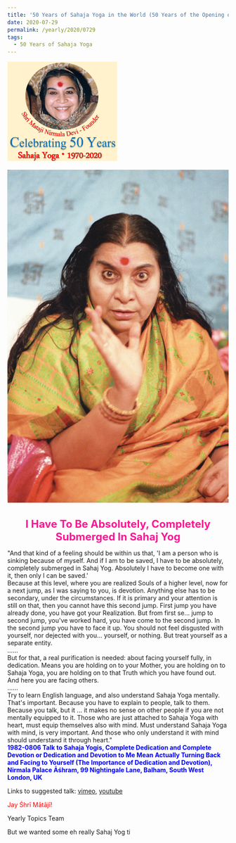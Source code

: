 ```yaml
---
title: '50 Years of Sahaja Yoga in the World (50 Years of the Opening of the Sahasrāra Chakra), Post 25'
date: 2020-07-29
permalink: /yearly/2020/0729
tags:
  - 50 Years of Sahaja Yoga
---
```


<div style="text-align: left"><img src="/images/Celebrating50YearsSahajaYoga.png" width="250" /></div><br>

<div style="text-align: center"><img src="/images/image467.png" /></div>

<br>
<p style="color:DeepPink; text-align:center">
<font size="+2"><b>I Have To Be Absolutely, Completely Submerged In Sahaj Yog</b><br></font>
</p>

<p>
"And that kind of a feeling should be within us that, 'I am a person who is sinking because of myself. And if I am to be saved, I have to be absolutely, completely submerged in Sahaj Yog. Absolutely I have to become one with it, then only I can be saved.'<br>
Because at this level, where you are realized Souls of a higher level, now for a next jump, as I was saying to you, is devotion. Anything else has to be secondary, under the circumstances. If it is primary and your attention is still on that, then you cannot have this second jump. First jump you have already done, you have got your Realization. But from first se... jump to second jump, you've worked hard, you have come to the second jump. In the second jump you have to face it up. You should not feel disgusted with yourself, nor dejected with you... yourself, or nothing. But treat yourself as a separate entity.<br>
......<br>
But for that, a real purification is needed: about facing yourself fully, in dedication. Means you are holding on to your Mother, you are holding on to Sahaja Yoga, you are holding on to that Truth which you have found out. And here you are facing others.<br>
......<br>
Try to learn English language, and also understand Sahaja Yoga mentally. That's important. Because you have to explain to people, talk to them. Because you talk, but it ... it makes no sense on other people if you are not mentally equipped to it. Those who are just attached to Sahaja Yoga with heart, must equip themselves also with mind. Must understand Sahaja Yoga with mind, is very important. And those who only understand it with mind should understand it through heart."<br>
<font color="blue"><b>1982-0806 Talk to Sahaja Yogis, Complete Dedication and Complete Devotion or Dedication and Devotion to Me Mean Actually Turning Back and Facing to Yourself (The Importance of Dedication and Devotion), Nirmala Palace Āśhram, 99 Nightingale Lane, Balham, South West London, UK</b></font><br>
</p>

Links to suggested talk: <a href="https://vimeo.com/23677189"> vimeo</a>, <a href="https://www.youtube.com/watch?v=RYkVaE9wzQE"> youtube</a><br>

<p style="color:red;">Jay Śhrī Mātājī!<br></p>

Yearly Topics Team

But we wanted some eh really Sahaj Yog ti